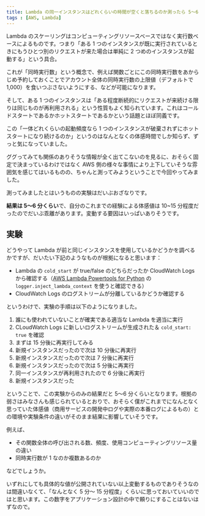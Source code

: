```yaml
---
title: Lambda の同一インスタンスはどれくらいの時間が空くと落ちるのか測ったら 5〜6 分くらいだった
tags : [AWS, Lambda]
---
```


Lambda のスケーリングはコンピューティングリソースベースではなく実行数ベースによるものです。つまり「ある 1 つのインスタンスが既に実行されているときにもうひとつ別のリクエストが来た場合は単純に 2 つめのインスタンスが起動する」という具合。

これが「同時実行数」という概念で、例えば関数ごとにこの同時実行数をあからじめ予約しておくことでアカウント全体の同時実行数の上限値（デフォルトで 1,000）を食いつぶさないようにする、などが可能になります。

そして、ある 1 つのインスタンスは「ある程度断続的にリクエストが来続ける限りは同じものが再利用される」という性質もよく知られています。これはコールドスタートであるかホットスタートであるかという話題とほぼ同義です。

この「一体どれくらいの起動頻度なら 1 つのインスタンスが破棄されずにホットスタートになり続けるのか」というのはなんとなくの体感時間でしか知らず、ずっと気になっていました。

ググってみても関係のありそうな情報が全く出てこないのを見るに、おそらく固定で決まっているわけではなく AWS 側の様々な事情により上下していそうな雰囲気を感じてはいるものの、ちゃんと測ってみようということで今回やってみました。

測ってみましたとはいうものの実験はだいぶおざなりです。

<strong>結果は 5〜6 分くらい</strong>で、自分のこれまでの経験による体感値は 10~15 分程度だったのでだいぶ乖離があります。変動する要因はいっぱいありそうです。

## 実験

どうやって Lambda が前と同じインスタンスを使用しているかどうかを調べるかですが、だいたい下記のようなものが根拠になると思います：

- Lambda の `cold_start` が true/false のどちらだったか CloudWatch Logs から確認する（[AWS Lambda Powertools for Python](https://awslabs.github.io/aws-lambda-powertools-python/latest) の `logger.inject_lambda_context` を使うと確認できる）
- CloudWatch Logs のログストリームが分離しているかどうか確認する

というわけで、実験の手順は以下のようになりました。

1. 誰にも使われていないことが確実である適当な Lambda を適当に実行
2. CLoudWatch Logs に新しいログストリームが生成された＆ `cold_start: true` を確認
3. まずは 15 分後に再実行してみる
4. 新規インスタンスだったので次は 10 分後に再実行
5. 新規インスタンスだったので次は 7 分後に再実行
6. 新規インスタンスだったので次は 5 分後に再実行
7. 同一インスタンスが再利用されたので 6 分後に再実行
8. 新規インスタンスだった

ということで、この実験からのみの結果だと 5〜6 分くらいとなります。根拠の弱さはみなさんも感じられているとおりで、おそらく僕がこれまでになんとなく思っていた体感値（商用サービスの開発中ログや実際の本番ログによるもの）との環境や実験条件の違いがそのまま結果に影響していそうです。

例えば、

- その関数全体の呼び出される数、頻度、使用コンピューティングリソース量の違い
- 同時実行数が 1 なのか複数あるのか

などでしょうか。

いずれにしても具体的な値が公開されていない以上変動するものでありそうなのは間違いなくて、「なんとなく 5 分〜 15 分程度」くらいに思っておいていいのではと思います。この数字をアプリケーション設計の中で頼りにすることはないはずなので。

